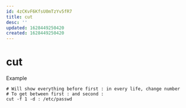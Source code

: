 ```yaml
---
id: 4zCKvF6KfsU0mTzYv5fR7
title: cut
desc: ''
updated: 1628449250420
created: 1628449250420
---
```

# cut
Example

    # Will show everything before first : in every life, change number 
    # To get between first : and second :
    cut -f 1 -d : /etc/passwd
